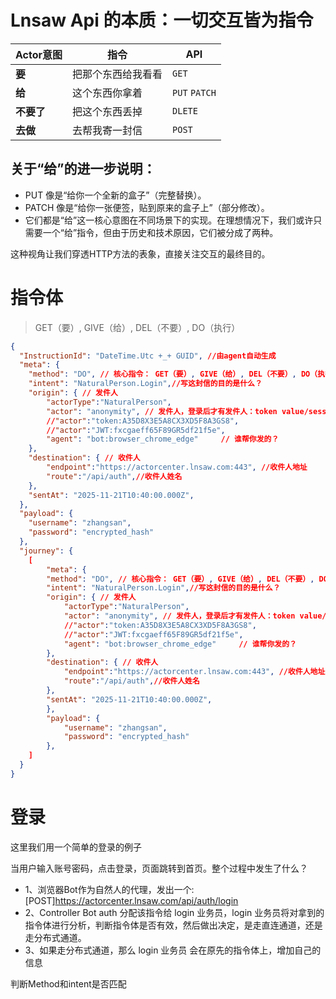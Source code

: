 # Lnsaw Api 的本质：一切交互皆为指令
| **Actor意图** | **指令** | **API** |
| - | - | - |
| **要** | 把那个东西给我看看 | `GET`|
| **给** | 这个东西你拿着 | `PUT` `PATCH`|  
| **不要了** | 把这个东西丢掉 | `DLETE` |
| **去做** | 去帮我寄一封信 | `POST` |

## 关于“给”的进一步说明：
+ PUT 像是“给你一个全新的盒子”（完整替换）。
+ PATCH 像是“给你一张便签，贴到原来的盒子上”（部分修改）。
+ 它们都是“给”这一核心意图在不同场景下的实现。在理想情况下，我们或许只需要一个“给”指令，但由于历史和技术原因，它们被分成了两种。

这种视角让我们穿透HTTP方法的表象，直接关注交互的最终目的。

# 指令体
>GET（要）, GIVE（给）, DEL（不要）, DO（执行）
```json
{
  "InstructionId": "DateTime.Utc +_+ GUID", //由agent自动生成
  "meta": {
    "method": "DO", // 核心指令： GET（要）, GIVE（给）, DEL（不要）, DO（执行）
    "intent": "NaturalPerson.Login",//写这封信的目的是什么？
    "origin": { // 发件人
        "actorType":"NaturalPerson",
        "actor": "anonymity", // 发件人，登录后才有发件人：token value/session value/jwt value，或者其他的actor标识
        //"actor":"token:A35D8X3E5A8CX3XD5F8A3GS8",
        //"actor":"JWT:fxcgaeff65F89GR5df21f5e", 
        "agent": "bot:browser_chrome_edge"     // 谁帮你发的？
    },
    "destination": { // 收件人
        "endpoint":"https://actorcenter.lnsaw.com:443", //收件人地址
        "route":"/api/auth",//收件人姓名
    },
    "sentAt": "2025-11-21T10:40:00.000Z",
  },
  "payload": {
    "username": "zhangsan",
    "password": "encrypted_hash"
  },
  "journey": { 
    [
        "meta": {
        "method": "DO", // 核心指令： GET（要）, GIVE（给）, DEL（不要）, DO（执行）
        "intent": "NaturalPerson.Login",//写这封信的目的是什么？
        "origin": { // 发件人
            "actorType":"NaturalPerson",
            "actor": "anonymity", // 发件人，登录后才有发件人：token value/session value/jwt value，或者其他的actor标识
            //"actor":"token:A35D8X3E5A8CX3XD5F8A3GS8",
            //"actor":"JWT:fxcgaeff65F89GR5df21f5e", 
            "agent": "bot:browser_chrome_edge"     // 谁帮你发的？
        },
        "destination": { // 收件人
            "endpoint":"https://actorcenter.lnsaw.com:443", //收件人地址
            "route":"/api/auth",//收件人姓名
        },
        "sentAt": "2025-11-21T10:40:00.000Z",
        },
        "payload": {
            "username": "zhangsan",
            "password": "encrypted_hash"
        },
    ]
  }
}
```

# 登录

这里我们用一个简单的登录的例子

当用户输入账号密码，点击登录，页面跳转到首页。整个过程中发生了什么？

+ 1、浏览器Bot作为自然人的代理，发出一个:[POST]https://actorcenter.lnsaw.com/api/auth/login
+ 2、Controller Bot auth 分配该指令给 login 业务员，login 业务员将对拿到的指令体进行分析，判断指令体是否有效，然后做出决定，是走直连通道，还是走分布式通道。
+ 3、如果走分布式通道，那么 login 业务员 会在原先的指令体上，增加自己的信息

判断Method和intent是否匹配


